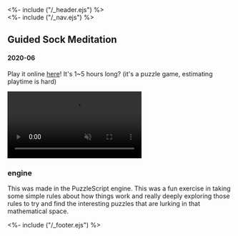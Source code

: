 <!DOCTYPE html>
<html>
<head>
<%- include ("/_header.ejs") %>
</head>
<body>
<div class="wrapper">
<%- include ("/_nav.ejs") %>
<section class="main-content">
<h1 class="post-title">Guided Sock Meditation</h1>
<h4 class="post-meta">2020-06</h4>

Play it online <a href="https://pancelor.itch.io/guided-sock-meditation">here</a>! It's 1\~5 hours long? (it's a puzzle game, estimating playtime is hard)

<video preload="auto" controls muted src="/assets/guided-sock-meditation.mp4"></video>

### engine

This was made in the PuzzleScript engine. This was a fun exercise in taking some simple rules about how things work and really deeply exploring those rules to try and find the interesting puzzles that are lurking in that mathematical space.

</section>
<%- include ("/_footer.ejs") %>
</body>
</html>
